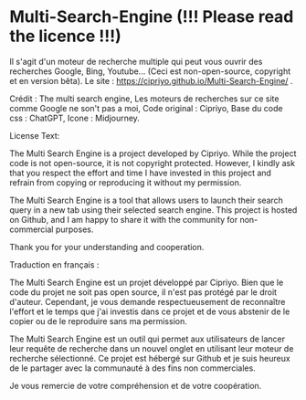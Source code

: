 # Multi-Search-Engine (!!! Please read the licence !!!)
Il s'agit d'un moteur de recherche multiple qui peut vous ouvrir des recherches Google, Bing, Youtube... (Ceci est non-open-source, copyright et en version bêta).
Le site : https://cipriyo.github.io/Multi-Search-Engine/ .

Crédit : The multi search engine, 
Les moteurs de recherches sur ce site comme Google ne son't pas a moi, 
Code original : Cipriyo, 
Base du code css : ChatGPT, 
Icone : Midjourney.

License Text:

The Multi Search Engine is a project developed by Cipriyo. While the project code is not open-source, it is not copyright protected. However, I kindly ask that you respect the effort and time I have invested in this project and refrain from copying or reproducing it without my permission.

The Multi Search Engine is a tool that allows users to launch their search query in a new tab using their selected search engine. This project is hosted on Github, and I am happy to share it with the community for non-commercial purposes.

Thank you for your understanding and cooperation.

Traduction en français :

The Multi Search Engine est un projet développé par Cipriyo. Bien que le code du projet ne soit pas open source, il n'est pas protégé par le droit d'auteur. Cependant, je vous demande respectueusement de reconnaître l'effort et le temps que j'ai investis dans ce projet et de vous abstenir de le copier ou de le reproduire sans ma permission.

The Multi Search Engine est un outil qui permet aux utilisateurs de lancer leur requête de recherche dans un nouvel onglet en utilisant leur moteur de recherche sélectionné. Ce projet est hébergé sur Github et je suis heureux de le partager avec la communauté à des fins non commerciales.

Je vous remercie de votre compréhension et de votre coopération.
